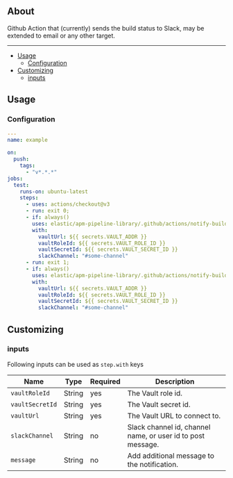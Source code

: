 ## About

Github Action that (currently) sends the build status to Slack, may be extended to email
or any other target.
___

* [Usage](#usage)
  * [Configuration](#configuration)
* [Customizing](#customizing)
  * [inputs](#inputs)

## Usage

### Configuration

```yaml
---
name: example

on:
  push:
    tags:
      - "v*.*.*"
jobs:
  test:
    runs-on: ubuntu-latest
    steps:
      - uses: actions/checkout@v3
      - run: exit 0;
      - if: always()
        uses: elastic/apm-pipeline-library/.github/actions/notify-build-status@current
        with:
          vaultUrl: ${{ secrets.VAULT_ADDR }}
          vaultRoleId: ${{ secrets.VAULT_ROLE_ID }}
          vaultSecretId: ${{ secrets.VAULT_SECRET_ID }}
          slackChannel: "#some-channel"
      - run: exit 1;
      - if: always()
        uses: elastic/apm-pipeline-library/.github/actions/notify-build-status@current
        with:
          vaultUrl: ${{ secrets.VAULT_ADDR }}
          vaultRoleId: ${{ secrets.VAULT_ROLE_ID }}
          vaultSecretId: ${{ secrets.VAULT_SECRET_ID }}
          slackChannel: "#some-channel"


```

## Customizing

### inputs

Following inputs can be used as `step.with` keys

| Name            | Type    | Required | Description                                                   |
|-----------------|---------|------|-------------------------------------------------------------------|
| `vaultRoleId`   | String  | yes  | The Vault role id.                                                |
| `vaultSecretId` | String  | yes  | The Vault secret id.                                              |
| `vaultUrl`      | String  | yes  | The Vault URL to connect to.                                      |
| `slackChannel`  | String  | no   | Slack channel id, channel name, or user id to post message.       |
| `message`       | String | no | Add additional message to the notification.                          |
